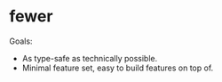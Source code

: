 # fewer

Goals:
- As type-safe as technically possible.
- Minimal feature set, easy to build features on top of.
